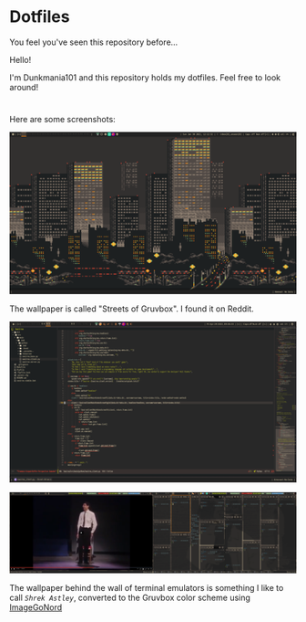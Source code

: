 # Dotfiles
You feel you've seen this repository before...



Hello!

I'm Dunkmania101 and this repository holds my dotfiles.
Feel free to look around!

#

Here are some screenshots:


![Desktop1](Media/Desktop1.png)

The wallpaper is called "Streets of Gruvbox". I found it on Reddit.


![DesktopWithEmacs1](Media/DesktopWithEmacs1.png)


![Desktop2_CrazyTermsAndRowan](Media/Desktop2_CrazyTermsAndRowan.png)

The wallpaper behind the wall of terminal emulators is something I like to call *`Shrek Astley`*, converted to the Gruvbox color scheme using [ImageGoNord](https://ign.schrodinger-hat.it/)

#
